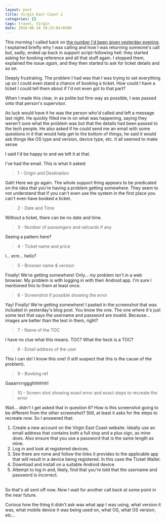 ```yaml
---
layout: post
title: Virgin East Coast 2
categories: []
tags: travel, Virgin
date: 2016-06-18 10:23:01+0100
---
```


This morning I called back on
[the number I'd been given yesterday evening](/2016/06/17/virgin_east_coast.html). I
explained briefly why I was calling and how I was returning someone's call
but, sadly, ended up back in support script-following hell: they started
asking for booking reference and all that stuff again. I stopped them,
explained the issue *again*, and they then started to ask for ticket details
and so on.

Deeply frustrating. The problem I had was that I was trying to set
everything up so I could even stand a chance of booking a ticket. How could
I have a ticket I could tell them about if I'd not even got to that part?

When I made this clear, in as polite but firm way as possible, I was passed
onto that person's supervisor.

As luck would have it he was the person who'd called and left a message last
night. He quickly filled me in on what was happening, saying they weren't
sure what the problem was but that the details had been passed to the tech
people. He also asked if he could send me an email with some questions in it
that would help get to the bottom of things; he said it would ask things
like OS type and version, device type, etc. It all seemed to make sense

I said I'd be happy to and we left it at that.

I've had the email. This is what it asked:

> 1 - Origin and Destination

Gah! Here we go again. The whole support thing appears to be predicated on
the idea that you're having a problem getting somewhere. They seem to not
understand that if you can't even use the system in the first place you
can't even have booked a ticket.

> 2 - Date and Time

Without a ticket, there can be no date and time.

> 3 - Number of passengers and railcards if any

Seeing a pattern here?

> 4 - Ticket name and price

I... erm... hello?

> 5 - Browser name & version

Finally! We're getting somewhere! Only... my problem isn't in a web
browser. My problem is with logging in with their Android app. I'm sure I
mentioned this to them at least once.

> 6 - Screenshot if possible showing the error

Yay! Finally! We're getting somewhere! I pasted in the screenshot that was
included in yesterday's blog post. You know the one. The one where it's just
some text that says the username and password are invalid. Because... images
are better than the text in them, right?

> 7 -  Name of the TOC

I have no clue what this means. TOC? What the heck is a TOC?

> 8 - Email address of the user

This I can do! I know this one! (I still suspect that this is the cause of
the problem).

> 9 - Booking ref

Gaaarrrrrggghhhhhh!

> 10 - Screen shot showing exact error and exact steps to recreate the error

Wait... didn't I get asked that in question 6? How is this screenshot going
to be different from the other screenshot? Still, at least it asks for the
steps to recreate now. So I answered that:

1. Create a new account on the Virgin East Coast website. Ideally use an
   email address that contains both a full stop and a plus sign, as mine
   does. Also ensure that you use a password that is the same length as
   mine.
2. Log in and look at registered devices.
3. See there are none and follow the links it provides to the applicable app
   that will result in a device being registered. In this case the Ticket
   Wallet.
4. Download and install on a suitable Android device.
5. Attempt to log in and, likely, find that you're told that the username
   and password is incorrect.

<br />
So that's all sent off now. Now I wait for another call back at some point
in the near future.

Curious how the thing it didn't ask was what app I was using, what version
it was, what mobile device it was being used on, what OS, what OS version,
etc...

[//]: # (2016-06-18-virgin_east_coast_2.md ends here)
